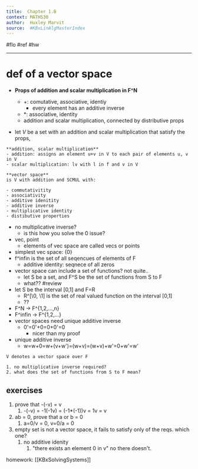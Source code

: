 ```yaml
---
title:  Chapter 1.B
context: MATH530
author:  Huxley Marvit
source:  #KBxLinAlgMasterIndex
---
```


#flo #ref  #hw

---


# def of a vector space
- **Props of addition and scalar multiplication in F^N**
	- +: comutative, associative, identiy
		- every element has an additive inverse
	- \*: associative, identity
	- addition and scalar multiplication, connected by distributive props


- let *V* be a set with an addition and scalar multiplication that satisfy the props,
```ad-def
**addition, scalar multiplication**
- addition: assigns an element u+v in V to each pair of elements u, v in V
- scalar multiplication: lv with l in f and v in V

```


```ad-def
**vector space**
is V with addition and SCMUL with:

- commutativitity
- associativity
- additive idenitity
- additive inverse
- multiplicative identity
- distibutive properties
```
- no multiplicative inverse?
	- is this how you solve the 0 issue?
- vec, point 
	- elements of vec space are called vecs or points
- simplest vec space: $\{0\}$
- f^infin is the set of all seqencues of elements of F
	- additive identity: seqnece of all zeros
- vector space can include a set of functions? not quite..
	- let S be a set, and F^S be the set of functions from S to F
	- what?? #review 
- let S be the interval [0,1] and F=R
	- R^\[\0, \1\] is the set of real valued function on the interval [0,1]
	- ??
- F^N -> F^{1,2,...,n}
- F^infin -> F^{1,2,...}
- vector spaces need unique additive inverse
	- 0'=0'+0=0+0'=0
		- nicer than my proof
- unique additive inverse
	- w=w+0=w+(v+w')=(w+v)=(w+v)+w'=0+w'=w'

```ad-important
V denotes a vector space over F
```



```ad-question
1. no multiplicative inverse required?
2. what does the set of functions from S to F mean?
```

## exercises
1. prove that -(-v) = v
	1. -(-v) = -1(-1v) = (-1\*(-1))v  = 1v = v
2. ab = 0, prove that a or b = 0
	1. a=0/v = 0, v=0/a = 0
4. empty set is not a vector space, it fails to satisfy only of the reqs. which one?
	1. no additive idenity
		1. "there exists an element 0 in v" no there doesn't. 




homework: [[KBxSolvingSystems]]









